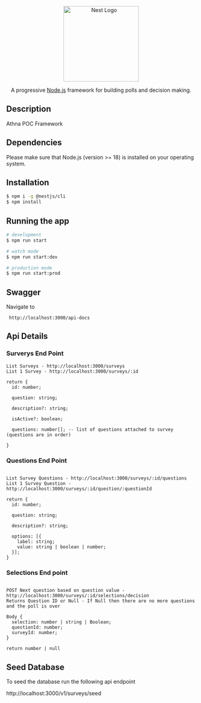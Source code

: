 <p align="center">
  <a href="http://nestjs.com/" target="blank"><img src="https://img.freepik.com/free-vector/vector-goddess-athena_75487-853.jpg?w=2000" width="200" alt="Nest Logo" /></a>
</p>
<p align="center">A progressive <a href="http://nodejs.org" target="_blank">Node.js</a> framework for building polls and decision making.</p>

## Description

Athna POC Framework

## Dependencies

Please make sure that Node.js (version >= 18) is installed on your operating system.

## Installation

```bash
$ npm i -g @nestjs/cli
$ npm install
```

## Running the app

```bash
# development
$ npm run start

# watch mode
$ npm run start:dev

# production mode
$ npm run start:prod
```

## Swagger

Navigate to

```
 http://localhost:3000/api-docs
```

## Api Details

### Surverys End Point

```
List Surveys - http://localhost:3000/surveys
List 1 Survey - http://localhost:3000/surveys/:id

return {
  id: number;

  question: string;

  description?: string;

  isActive?: boolean;

  questions: number[]; -- list of questions attached to survey (questions are in order)

}

```

### Questions End Point

```

List Survey Questions - http://localhost:3000/surveys/:id/questions
List 1 Survey Question - http://localhost:3000/surveys/:id/question/:questionId

return {
  id: number;

  question: string;

  description?: string;

  options: [{
    label: string;
    value: string | boolean | number;
  }];
}

```

### Selections End point

```

POST Next question based on question value - http://localhost:3000/surveys/:id/selections/decision
Returns Question ID or Null - If Null then there are no more questions and the poll is over

Body {
  selection: number | string | Boolean;
  questionId: number;
  surveyId: number;
}

return number | null

```

## Seed Database

To seed the database run the following api endpoint

http://localhost:3000/v1/surveys/seed
